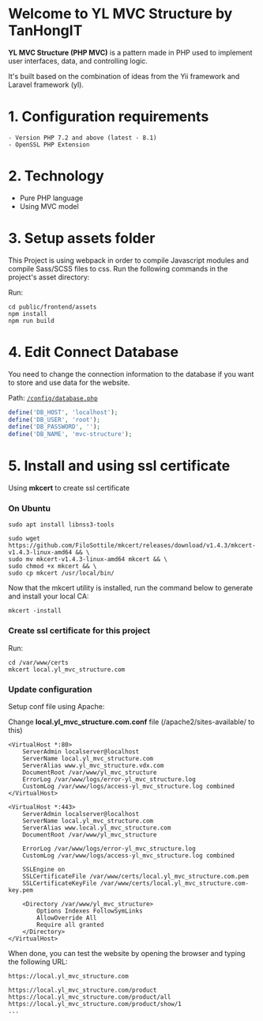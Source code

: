 # Welcome to YL MVC Structure by TanHongIT

**YL MVC Structure (PHP MVC)** is a pattern made in PHP used to implement user interfaces, data, and controlling logic. 

It's built based on the combination of ideas from the Yii framework and Laravel framework (yl).

# 1. Configuration requirements

    - Version PHP 7.2 and above (latest - 8.1)
    - OpenSSL PHP Extension

# 2. Technology
- Pure PHP language
- Using MVC model

# 3. Setup assets folder

This Project is using webpack in order to compile Javascript modules and compile Sass/SCSS files to css. Run the following commands in the project's asset directory:

Run:

```shell
cd public/frontend/assets
npm install
npm run build
```

# 4. Edit Connect Database

You need to change the connection information to the database if you want to store and use data for the website.

Path: [`/config/database.php`](https://github.com/TanHongIT/yl-mvc-structure/tree/main/config)

```php
define('DB_HOST', 'localhost');
define('DB_USER', 'root');
define('DB_PASSWORD', '');
define('DB_NAME', 'mvc-structure');
```

# 5. Install and using ssl certificate

Using **mkcert** to create ssl certificate

### On Ubuntu

```shell
sudo apt install libnss3-tools

sudo wget https://github.com/FiloSottile/mkcert/releases/download/v1.4.3/mkcert-v1.4.3-linux-amd64 && \
sudo mv mkcert-v1.4.3-linux-amd64 mkcert && \
sudo chmod +x mkcert && \
sudo cp mkcert /usr/local/bin/
```

Now that the mkcert utility is installed, run the command below to generate and install your local CA:

```shell
mkcert -install
```

### Create ssl certificate for this project

Run:

```shell
cd /var/www/certs
mkcert local.yl_mvc_structure.com
```

### Update configuration

Setup conf file using Apache:

Change **local.yl_mvc_structure.com.conf** file (/apache2/sites-available/ to this)

```
<VirtualHost *:80>
	ServerAdmin localserver@localhost
	ServerName local.yl_mvc_structure.com
	ServerAlias www.yl_mvc_structure.vdx.com
	DocumentRoot /var/www/yl_mvc_structure
	ErrorLog /var/www/logs/error-yl_mvc_structure.log
    CustomLog /var/www/logs/access-yl_mvc_structure.log combined
</VirtualHost>

<VirtualHost *:443>
    ServerAdmin localserver@localhost
    ServerName local.yl_mvc_structure.com
    ServerAlias www.local.yl_mvc_structure.com
    DocumentRoot /var/www/yl_mvc_structure

    ErrorLog /var/www/logs/error-yl_mvc_structure.log
    CustomLog /var/www/logs/access-yl_mvc_structure.log combined

    SSLEngine on
	SSLCertificateFile /var/www/certs/local.yl_mvc_structure.com.pem
	SSLCertificateKeyFile /var/www/certs/local.yl_mvc_structure.com-key.pem

    <Directory /var/www/yl_mvc_structure>
        Options Indexes FollowSymLinks
        AllowOverride All
        Require all granted
    </Directory>
</VirtualHost>
```

When done, you can test the website by opening the browser and typing the following URL:

```shell
https://local.yl_mvc_structure.com

https://local.yl_mvc_structure.com/product
https://local.yl_mvc_structure.com/product/all
https://local.yl_mvc_structure.com/product/show/1
...
```
